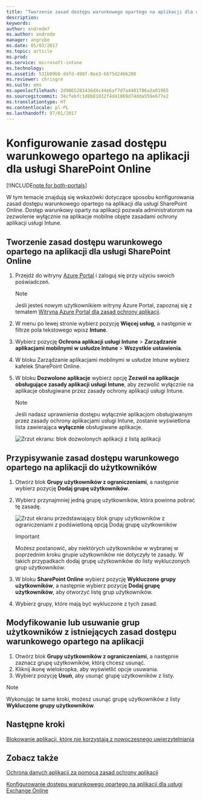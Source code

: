```yaml
---
title: "Tworzenie zasad dostępu warunkowego opartego na aplikacji dla usługi SharePoint Online"
description: 
keywords: 
author: andredm7
ms.author: andredm
manager: angrobe
ms.date: 05/03/2017
ms.topic: article
ms.prod: 
ms.service: microsoft-intune
ms.technology: 
ms.assetid: 531b09bb-ddfd-498f-8ee3-6675d2466208
ms.reviewer: chrisgre
ms.suite: ems
ms.openlocfilehash: 2d9065281436d4c44e6af7d7a4401786a2a01965
ms.sourcegitcommit: 34cfebfc1d8b81032f4d41869d74dda559e677e2
ms.translationtype: HT
ms.contentlocale: pl-PL
ms.lasthandoff: 07/01/2017
---
```

# <a name="set-up-app-based-conditional-access-ca-policies-for-sharepoint-online"></a>Konfigurowanie zasad dostępu warunkowego opartego na aplikacji dla usługi SharePoint Online

[!INCLUDE[note for both-portals](../includes/note-for-both-portals.md)]

W tym temacie znajdują się wskazówki dotyczące sposobu konfigurowania zasad dostępu warunkowego opartego na aplikacji dla usługi SharePoint Online. Dostęp warunkowy oparty na aplikacji pozwala administratorom na zezwolenie wyłącznie na aplikacje mobilne objęte zasadami ochrony aplikacji usługi Intune.

## <a name="to-create-the-app-based-ca-policy-for-sharepoint-online"></a>Tworzenie zasad dostępu warunkowego opartego na aplikacji dla usługi SharePoint Online

1. Przejdź do witryny [Azure Portal](https://portal.azure.com) i zaloguj się przy użyciu swoich poświadczeń.

    > [!NOTE]
    > Jeśli jesteś nowym użytkownikiem witryny Azure Portal, zapoznaj się z tematem [Witryna Azure Portal dla zasad ochrony aplikacji](azure-portal-for-microsoft-intune-mam-policies.md).

2. W menu po lewej stronie wybierz pozycję **Więcej usług**, a następnie w filtrze pola tekstowego wpisz **Intune**.

3. Wybierz pozycję **Ochrona aplikacji usługi Intune** > **Zarządzanie aplikacjami mobilnymi w usłudze Intune** > **Wszystkie ustawienia**.

4. W bloku Zarządzanie aplikacjami mobilnymi w usłudze Intune wybierz kafelek SharePoint Online.

5. W bloku **Dozwolone aplikacje** wybierz opcję **Zezwól na aplikacje obsługujące zasady aplikacji usługi Intune**, aby zezwolić wyłącznie na aplikacje obsługiwane przez zasady ochrony aplikacji usługi Intune.

    > [!NOTE] 
    > Jeśli nadasz uprawnienia dostępu wyłącznie aplikacjom obsługiwanym przez zasady ochrony aplikacjami usługi Intune, zostanie wyświetlona lista zawierająca **wyłącznie** obsługiwane aplikacje.

    ![Zrzut ekranu: blok dozwolonych aplikacji z listą aplikacji](../media/mam-ca-spo-allowed-apps.png)

## <a name="to-assign-app-based-ca-policies-to-your-users"></a>Przypisywanie zasad dostępu warunkowego opartego na aplikacji do użytkowników

1. Otwórz blok **Grupy użytkowników z ograniczeniami**, a następnie wybierz pozycję **Dodaj grupę użytkowników**.

2. Wybierz przynajmniej jedną grupę użytkowników, która powinna pobrać tę zasadę.

    ![Zrzut ekranu przedstawiający blok grupy użytkowników z ograniczeniami z podświetloną opcją Dodaj grupę użytkowników](../media/mam-ca-spo-restricted-groups.png)

    > [!IMPORTANT] 
    > Możesz postanowić, aby niektórych użytkowników w wybranej w poprzednim kroku grupie użytkowników nie dotyczyły te zasady. W takich przypadkach dodaj grupę użytkowników do listy wykluczonych grup użytkowników. 

3. W bloku **SharePoint Online** wybierz pozycję **Wykluczone grupy użytkowników**, a następnie wybierz pozycję **Dodaj grupę użytkowników**, aby otworzyć listę grup użytkowników.

4. Wybierz grupy, które mają być wykluczone z tych zasad.  

## <a name="to-modify-or-delete-user-groups-from-an-existing-app-based-ca-policy"></a>Modyfikowanie lub usuwanie grup użytkowników z istniejących zasad dostępu warunkowego opartego na aplikacji

1. Otwórz blok **Grupy użytkowników z ograniczeniami**, a następnie zaznacz grupę użytkowników, którą chcesz usunąć.
2. Kliknij ikonę wielokropka, aby wyświetlić opcje usuwania.
3. Wybierz pozycję **Usuń**, aby usunąć grupę użytkowników z listy.

> [!NOTE] 
> Wykonując te same kroki, możesz usunąć grupę użytkowników z listy **Wykluczone grupy użytkowników**.

## <a name="next-steps"></a>Następne kroki

[Blokowanie aplikacji, które nie korzystają z nowoczesnego uwierzytelniania](block-apps-with-no-modern-authentication.md)

## <a name="see-also"></a>Zobacz także

[Ochrona danych aplikacji za pomocą zasad ochrony aplikacji](protect-app-data-using-mobile-app-management-policies-with-microsoft-intune.md)

[Konfigurowanie dostępu warunkowego opartego na aplikacji dla usługi Exchange Online](mam-ca-for-exchange-online.md)
